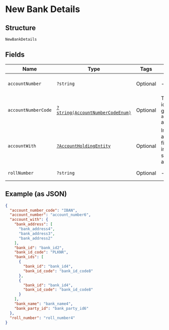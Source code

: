 
# New Bank Details

## Structure

`NewBankDetails`

## Fields

| Name | Type | Tags | Description | Getter | Setter |
|  --- | --- | --- | --- | --- | --- |
| `accountNumber` | `?string` | Optional | - | getAccountNumber(): ?string | setAccountNumber(?string accountNumber): void |
| `accountNumberCode` | [`?string(AccountNumberCodeEnum)`](../../doc/models/account-number-code-enum.md) | Optional | The type of identification given at `account_number` attribute | getAccountNumberCode(): ?string | setAccountNumberCode(?string accountNumberCode): void |
| `accountWith` | [`?AccountHoldingEntity`](../../doc/models/account-holding-entity.md) | Optional | Information about the financial institution servicing the account. | getAccountWith(): ?AccountHoldingEntity | setAccountWith(?AccountHoldingEntity accountWith): void |
| `rollNumber` | `?string` | Optional | - | getRollNumber(): ?string | setRollNumber(?string rollNumber): void |

## Example (as JSON)

```json
{
  "account_number_code": "IBAN",
  "account_number": "account_number6",
  "account_with": {
    "bank_address": [
      "bank_address4",
      "bank_address3",
      "bank_address2"
    ],
    "bank_id": "bank_id2",
    "bank_id_code": "PLKNR",
    "bank_ids": [
      {
        "bank_id": "bank_id4",
        "bank_id_code": "bank_id_code8"
      },
      {
        "bank_id": "bank_id4",
        "bank_id_code": "bank_id_code8"
      }
    ],
    "bank_name": "bank_name4",
    "bank_party_id": "bank_party_id6"
  },
  "roll_number": "roll_number4"
}
```


